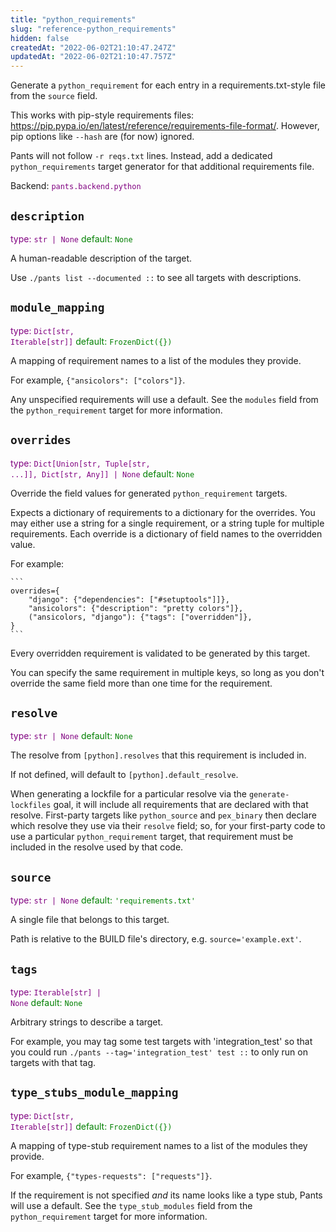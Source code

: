 ```yaml
---
title: "python_requirements"
slug: "reference-python_requirements"
hidden: false
createdAt: "2022-06-02T21:10:47.247Z"
updatedAt: "2022-06-02T21:10:47.757Z"
---
```

Generate a `python_requirement` for each entry in a requirements.txt-style file from the `source` field.

This works with pip-style requirements files: https://pip.pypa.io/en/latest/reference/requirements-file-format/. However, pip options like `--hash` are (for now) ignored.

Pants will not follow `-r reqs.txt` lines. Instead, add a dedicated `python_requirements` target generator for that additional requirements file.

Backend: <span style="color: purple"><code>pants.backend.python</code></span>

## <code>description</code>

<span style="color: purple">type: <code>str | None</code></span>
<span style="color: green">default: <code>None</code></span>

A human-readable description of the target.

Use `./pants list --documented ::` to see all targets with descriptions.

## <code>module_mapping</code>

<span style="color: purple">type: <code>Dict[str, Iterable[str]]</code></span>
<span style="color: green">default: <code>FrozenDict({})</code></span>

A mapping of requirement names to a list of the modules they provide.

For example, `{"ansicolors": ["colors"]}`.

Any unspecified requirements will use a default. See the `modules` field from the `python_requirement` target for more information.

## <code>overrides</code>

<span style="color: purple">type: <code>Dict[Union[str, Tuple[str, ...]], Dict[str, Any]] | None</code></span>
<span style="color: green">default: <code>None</code></span>

Override the field values for generated `python_requirement` targets.

Expects a dictionary of requirements to a dictionary for the overrides. You may either use a string for a single requirement, or a string tuple for multiple requirements. Each override is a dictionary of field names to the overridden value.

For example:

    ```
    overrides={
        "django": {"dependencies": ["#setuptools"]]},
        "ansicolors": {"description": "pretty colors"]},
        ("ansicolors, "django"): {"tags": ["overridden"]},
    }
    ```

Every overridden requirement is validated to be generated by this target.

You can specify the same requirement in multiple keys, so long as you don't override the same field more than one time for the requirement.

## <code>resolve</code>

<span style="color: purple">type: <code>str | None</code></span>
<span style="color: green">default: <code>None</code></span>

The resolve from `[python].resolves` that this requirement is included in.

If not defined, will default to `[python].default_resolve`.

When generating a lockfile for a particular resolve via the `generate-lockfiles` goal, it will include all requirements that are declared with that resolve. First-party targets like `python_source` and `pex_binary` then declare which resolve they use via their `resolve` field; so, for your first-party code to use a particular `python_requirement` target, that requirement must be included in the resolve used by that code.

## <code>source</code>

<span style="color: purple">type: <code>str | None</code></span>
<span style="color: green">default: <code>&#x27;requirements.txt&#x27;</code></span>

A single file that belongs to this target.

Path is relative to the BUILD file's directory, e.g. `source='example.ext'`.

## <code>tags</code>

<span style="color: purple">type: <code>Iterable[str] | None</code></span>
<span style="color: green">default: <code>None</code></span>

Arbitrary strings to describe a target.

For example, you may tag some test targets with 'integration_test' so that you could run `./pants --tag='integration_test' test ::` to only run on targets with that tag.

## <code>type_stubs_module_mapping</code>

<span style="color: purple">type: <code>Dict[str, Iterable[str]]</code></span>
<span style="color: green">default: <code>FrozenDict({})</code></span>

A mapping of type-stub requirement names to a list of the modules they provide.

For example, `{"types-requests": ["requests"]}`.

If the requirement is not specified _and_ its name looks like a type stub, Pants will use a default. See the `type_stub_modules` field from the `python_requirement` target for more information.